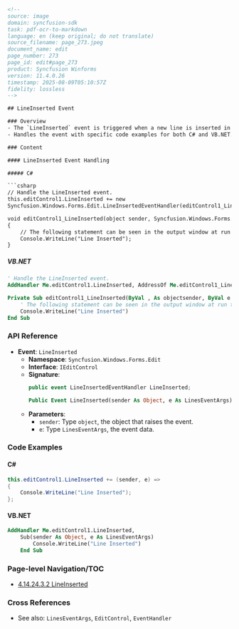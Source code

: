 ```html
<!-- 
source: image
domain: syncfusion-sdk
task: pdf-ocr-to-markdown
language: en (keep original; do not translate)
source_filename: page_273.jpeg
document_name: edit
page_number: 273
page_id: edit#page_273
product: Syncfusion Winforms
version: 11.4.0.26
timestamp: 2025-08-09T05:10:57Z
fidelity: lossless
-->

## LineInserted Event

### Overview
- The `LineInserted` event is triggered when a new line is inserted in the `Edit` control.
- Handles the event with specific code examples for both C# and VB.NET.

### Content

#### LineInserted Event Handling

##### C#

```csharp
// Handle the LineInserted event.
this.editControl1.LineInserted += new 
Syncfusion.Windows.Forms.Edit.LineInsertedEventHandler(editControl1_LineInserted);

void editControl1_LineInserted(object sender, Syncfusion.Windows.Forms.Edit.LinesEventArgs e)
{
    // The following statement can be seen in the output window at run time.
    Console.WriteLine("Line Inserted");
}
```

##### VB.NET

```vb
' Handle the LineInserted event.
AddHandler Me.editControl1.LineInserted, AddressOf Me.editControl1_LineInserted

Private Sub editControl1_LineInserted(ByVal , As objectsender, ByVal e As Syncfusion.Windows.Forms.Edit.LinesEventArgs)
    ' The following statement can be seen in the output window at run time.
    Console.WriteLine("Line Inserted")
End Sub
```

### API Reference

- **Event**: `LineInserted`
  - **Namespace**: `Syncfusion.Windows.Forms.Edit`
  - **Interface**: `IEditControl`
  - **Signature**:
    ```csharp
    public event LineInsertedEventHandler LineInserted;
    ```
    ```vb
    Public Event LineInserted(sender As Object, e As LinesEventArgs)
    ```
  - **Parameters**:
    - `sender`: Type `object`, the object that raises the event.
    - `e`: Type `LinesEventArgs`, the event data.

### Code Examples

#### C#

```csharp
this.editControl1.LineInserted += (sender, e) => 
{
    Console.WriteLine("Line Inserted");
};
```

#### VB.NET

```vb
AddHandler Me.editControl1.LineInserted,
    Sub(sender As Object, e As LinesEventArgs)
        Console.WriteLine("Line Inserted")
    End Sub
```

### Page-level Navigation/TOC
- [4.14.24.3.2 LineInserted](#lineinserted-event)

### Cross References
- See also: `LinesEventArgs`, `EditControl`, `EventHandler`

<!-- tags: [Syncfusion Winforms, LineInserted Event, C#, VB.NET, Edit Control] keywords: [LineInserted, Event Handler, Edit, Syncfusion, Windows Forms, .NET] -->
```